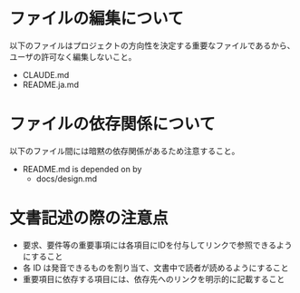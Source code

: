 
# ファイルの編集について

以下のファイルはプロジェクトの方向性を決定する重要なファイルであるから、
ユーザの許可なく編集しないこと。

- CLAUDE.md
- README.ja.md

# ファイルの依存関係について

以下のファイル間には暗黙の依存関係があるため注意すること。

- README.md is depended on by
  - docs/design.md

# 文書記述の際の注意点

- 要求、要件等の重要事項には各項目にIDを付与してリンクで参照できるようにすること
- 各 ID は発音できるものを割り当て、文書中で読者が読めるようにすること
- 重要項目に依存する項目には、依存先へのリンクを明示的に記載すること
